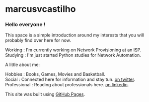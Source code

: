 # marcusvcastilho

### Hello everyone !

This space is a simple introduction around my interests that you will probably find over here for now.

Working  :   I'm currently working on Network Provisioning at an ISP.  
Studying :   I'm just started Python studies for Network Automation.

A little about me:

Hobbies      :   Books, Games, Movies and Basketball.  
Social       :   Connected here for information and stay tun. [on twitter](https://twitter.com/MarcusVCastilho/).  
Professional :   Reading about professionals here. [on linkedin](https://www.linkedin.com/in/marcusvcastilho/?originalSubdomain=br).

<!--
    Way comments must be open and closed.
-->

This site was built using [GitHub Pages](https://pages.github.com/).
